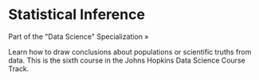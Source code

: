 # Statistical Inference
Part of the "Data Science" Specialization »

Learn how to draw conclusions about populations or scientific truths from data. This is the sixth course in the Johns Hopkins Data Science Course Track.
